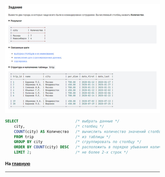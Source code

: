 

<img src="../art/1.6.4.task.png" alt="solution" >

```sql
SELECT                          /* выбрать данные */
    city,                       /* столбец */
    COUNT(city) AS Количество   /* вычислить количество значений столбца */
    FROM trip                   /* из таблицы */
    GROUP BY city               /* сгруппировать по столбцу */
    ORDER BY COUNT(city) DESC   /* расположить в порядке убывания количества */
    LIMIT 2;                    /* не более 2-х строк */
```

#### На [главную](https://github.com/BEPb/stepik_sql#readme)

---


